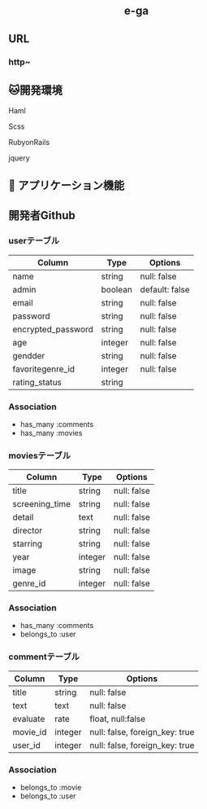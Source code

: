 ## <h2 align="center">e-ga</h2>





## URL

### http~

## 🐱開発環境
<p>Haml</p>
<p>Scss</p>
<p>RubyonRails</p>
<p>jquery</p>


## 🐊 アプリケーション機能


## 開発者Github



### userテーブル
|Column|Type|Options|
|------|----|-------|
|name|string|null: false|
|admin|boolean|default: false|
|email|string|null: false|
|password|string|null: false|
|encrypted_password|string|null: false|
|age|integer|null: false|
|gendder|string|null: false|
|favoritegenre_id|integer|null: false|
|rating_status|string|



### Association
- has_many :comments
- has_many :movies


### moviesテーブル
|Column|Type|Options|
|------|----|-------|
|title|string|null: false|
|screening_time|string|null: false|
|detail|text|null: false|
|director|string|null: false|
|starring|string|null: false|
|year|integer|null: false|
|image|string|null: false|
|genre_id|integer|null: false|

### Association
- has_many :comments
- belongs_to :user

### commentテーブル
|Column|Type|Options|
|------|----|-------|
|title|string|null: false|
|text|text|null: false|
|evaluate|rate|float, null:false|
|movie_id|integer|null: false, foreign_key: true|
|user_id|integer|null: false, foreign_key: true|

### Association
- belongs_to :movie
- belongs_to :user
